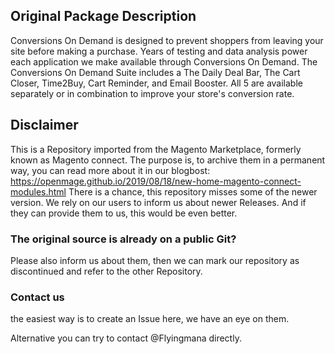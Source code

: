 ## Original Package Description

Conversions On Demand is designed to prevent shoppers from leaving your site before making a purchase. Years of testing and data analysis power each application we make available through Conversions On Demand. The Conversions On Demand Suite includes a The Daily Deal Bar, The Cart Closer, Time2Buy, Cart Reminder, and Email Booster. All 5 are available separately or in combination to improve your store's conversion rate.


## Disclaimer

This is a Repository imported from the Magento Marketplace, formerly known as Magento connect.
The purpose is, to archive them in a permanent way, you can read more about it in our blogbost: https://openmage.github.io/2019/08/18/new-home-magento-connect-modules.html
There is a chance, this repository misses some of the newer version.
We rely on our users to inform us about newer Releases. And if they can provide them to us, this would be even better.

### The original source is already on a public Git?

Please also inform us about them, then we can mark our repository as discontinued and refer to the other Repository.

### Contact us

the easiest way is to create an Issue here, we have an eye on them.

Alternative you can try to contact @Flyingmana directly.
 
